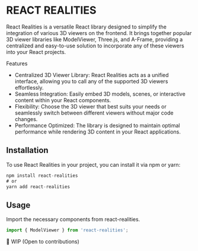 # REACT REALITIES

React Realities is a versatile React library designed to simplify the integration of various 3D viewers on the frontend. It brings together popular 3D viewer libraries like ModelViewer, Three.js, and A-Frame, providing a centralized and easy-to-use solution to incorporate any of these viewers into your React projects.

Features
- Centralized 3D Viewer Library: React Realities acts as a unified interface, allowing you to call any of the supported 3D viewers effortlessly.
- Seamless Integration: Easily embed 3D models, scenes, or interactive content within your React components.
- Flexibility: Choose the 3D viewer that best suits your needs or seamlessly switch between different viewers without major code changes.
- Performance Optimized: The library is designed to maintain optimal performance while rendering 3D content in your React applications.


## Installation
To use React Realities in your project, you can install it via npm or yarn:

```js
npm install react-realities
# or
yarn add react-realities
```


## Usage
Import the necessary components from react-realities.

```js
import { ModelViewer } from 'react-realities';
```


🌉 WIP (Open to contributions)